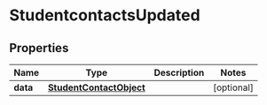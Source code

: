 
# StudentcontactsUpdated

## Properties
Name | Type | Description | Notes
------------ | ------------- | ------------- | -------------
**data** | [**StudentContactObject**](StudentContactObject.md) |  |  [optional]



